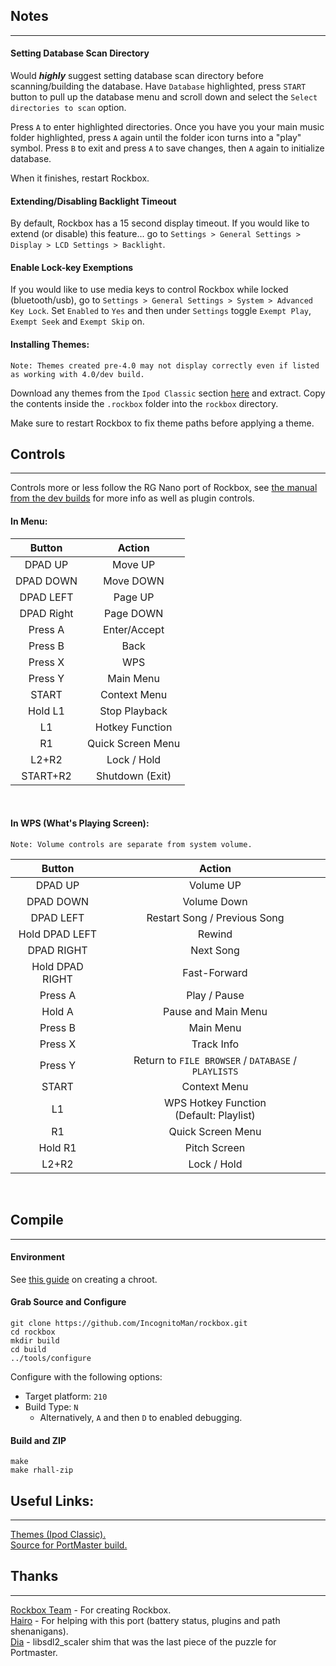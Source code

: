 ## Notes
---
#### Setting Database Scan Directory

Would ***highly*** suggest setting database scan directory before scanning/building the database. Have `Database` highlighted, press `START` button to pull up the database menu and scroll down and select the `Select directories to scan` option.

Press `A` to enter highlighted directories. Once you have you your main music folder highlighted, press `A` again until the folder icon turns into a "play" symbol. Press `B` to exit and press `A` to save changes, then `A` again to initialize database.

When it finishes, restart Rockbox.

#### Extending/Disabling Backlight Timeout

By default, Rockbox has a 15 second display timeout. If you would like to extend (or disable) this feature... go to `Settings > General Settings > Display > LCD Settings > Backlight`.

#### Enable Lock-key Exemptions

If you would like to use media keys to control Rockbox while locked (bluetooth/usb), go to `Settings > General Settings > System > Advanced Key Lock`. Set `Enabled` to `Yes` and then under `Settings` toggle `Exempt Play`, `Exempt Seek` and `Exempt Skip` on.

#### Installing Themes:

`Note: Themes created pre-4.0 may not display correctly even if listed as working with 4.0/dev build.`

Download any themes from the `Ipod Classic` section [here](https://themes.rockbox.org/index.php?target=ipod6g) and extract. Copy the contents inside the `.rockbox` folder into the `rockbox` directory. 

Make sure to restart Rockbox to fix theme paths before applying a theme.

## Controls
---
Controls more or less follow the RG Nano port of Rockbox, see [the manual from the dev builds](https://download.rockbox.org/manual/rockbox-rgnano.pdf) for more info as well as plugin controls.

#### In Menu:

|   Button   |       Action      |
|:----------:|:-----------------:|
|   DPAD UP  |      Move UP      |
|  DPAD DOWN |     Move DOWN     |
|  DPAD LEFT |      Page UP      |
| DPAD Right |     Page DOWN     |
|   Press A  |    Enter/Accept   |
|   Press B  |        Back       |
|   Press X  |        WPS        |
|   Press Y  |     Main Menu     |
|    START   |    Context Menu   |
|   Hold L1  |   Stop Playback   |
|     L1     |  Hotkey Function  |
|     R1     | Quick Screen Menu |
|    L2+R2   |    Lock / Hold    |
|  START+R2  |  Shutdown (Exit)  |

<br>

#### In WPS (What's Playing Screen):

`Note: Volume controls are separate from system volume.`

|      Button     |                        Action                       |
|:---------------:|:---------------------------------------------------:|
|     DPAD UP     |                      Volume UP                      |
|    DPAD DOWN    |                     Volume Down                     |
|    DPAD LEFT    |             Restart Song / Previous Song            |
|  Hold DPAD LEFT |                        Rewind                       |
|    DPAD RIGHT   |                      Next Song                      |
| Hold DPAD RIGHT |                     Fast-Forward                    |
|     Press A     |                     Play / Pause                    |
|      Hold A     |                 Pause and Main Menu                 |
|     Press B     |                      Main Menu                      |
|     Press X     |                      Track Info                     |
|     Press Y     | Return to `FILE BROWSER` / `DATABASE` / `PLAYLISTS` |
|      START      |                     Context Menu                    |
|        L1       |      WPS Hotkey Function<br>(Default: Playlist)     |
|        R1       |                  Quick Screen Menu                  |
|     Hold R1     |                     Pitch Screen                    |
|      L2+R2      |                     Lock / Hold                     |

<br>

## Compile
---
#### Environment
See [this guide](https://github.com/christianhaitian/arkos/wiki/Building#to-create-debian-based-chroots-in-a-linux-environment) on creating a chroot.

#### Grab Source and Configure
```
git clone https://github.com/IncognitoMan/rockbox.git
cd rockbox
mkdir build
cd build
../tools/configure
```

Configure with the following options:
* Target platform: `210`
* Build Type: `N`
  - Alternatively, `A` and then `D` to enabled debugging.

#### Build and ZIP
```
make
make rhall-zip
```

## Useful Links:
---
[Themes (Ipod Classic).](https://themes.rockbox.org/index.php?target=ipod6g)  
[Source for PortMaster build.](https://github.com/IncognitoMan/rockbox)

## Thanks
---
[Rockbox Team](https://www.rockbox.org/) - For creating Rockbox.  
[Hairo](https://github.com/Hairo) - For helping with this port (battery status, plugins and path shenanigans).  
[Dia](https://github.com/Dia2809) - libsdl2_scaler shim that was the last piece of the puzzle for Portmaster.